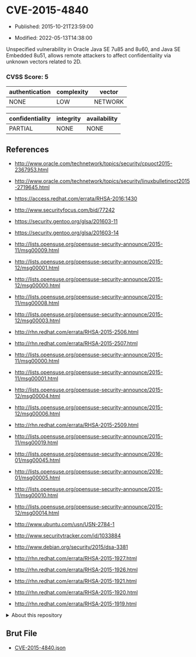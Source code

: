 # CVE-2015-4840

- Published: 2015-10-21T23:59:00

- Modified: 2022-05-13T14:38:00

Unspecified vulnerability in Oracle Java SE 7u85 and 8u60, and Java SE Embedded 8u51, allows remote attackers to affect confidentiality via unknown vectors related to 2D.

### CVSS Score: **5**

| authentication | complexity | vector |
| --- | --- | --- |
| NONE | LOW | NETWORK |

| confidentiality | integrity | availability |
| --- | --- | --- |
| PARTIAL | NONE | NONE |

## References

* http://www.oracle.com/technetwork/topics/security/cpuoct2015-2367953.html

* http://www.oracle.com/technetwork/topics/security/linuxbulletinoct2015-2719645.html

* https://access.redhat.com/errata/RHSA-2016:1430

* http://www.securityfocus.com/bid/77242

* https://security.gentoo.org/glsa/201603-11

* https://security.gentoo.org/glsa/201603-14

* http://lists.opensuse.org/opensuse-security-announce/2015-11/msg00009.html

* http://lists.opensuse.org/opensuse-security-announce/2015-12/msg00001.html

* http://lists.opensuse.org/opensuse-security-announce/2015-12/msg00000.html

* http://lists.opensuse.org/opensuse-security-announce/2015-11/msg00008.html

* http://lists.opensuse.org/opensuse-security-announce/2015-12/msg00003.html

* http://rhn.redhat.com/errata/RHSA-2015-2506.html

* http://rhn.redhat.com/errata/RHSA-2015-2507.html

* http://lists.opensuse.org/opensuse-security-announce/2015-11/msg00000.html

* http://lists.opensuse.org/opensuse-security-announce/2015-11/msg00001.html

* http://lists.opensuse.org/opensuse-security-announce/2015-12/msg00004.html

* http://lists.opensuse.org/opensuse-security-announce/2015-12/msg00006.html

* http://rhn.redhat.com/errata/RHSA-2015-2509.html

* http://lists.opensuse.org/opensuse-security-announce/2015-11/msg00019.html

* http://lists.opensuse.org/opensuse-security-announce/2016-01/msg00045.html

* http://lists.opensuse.org/opensuse-security-announce/2016-01/msg00005.html

* http://lists.opensuse.org/opensuse-security-announce/2015-11/msg00010.html

* http://lists.opensuse.org/opensuse-security-announce/2015-12/msg00014.html

* http://www.ubuntu.com/usn/USN-2784-1

* http://www.securitytracker.com/id/1033884

* http://www.debian.org/security/2015/dsa-3381

* http://rhn.redhat.com/errata/RHSA-2015-1927.html

* http://rhn.redhat.com/errata/RHSA-2015-1926.html

* http://rhn.redhat.com/errata/RHSA-2015-1921.html

* http://rhn.redhat.com/errata/RHSA-2015-1920.html

* http://rhn.redhat.com/errata/RHSA-2015-1919.html

<details>
<summary>About this repository</summary> 

  This repository is part of the project [Live Hack CVE](https://github.com/Live-Hack-CVE). Main website can be found [www.live-hack.org](https://www.live-hack.org) 
  
  Made by [Sn0wAlice](https://github.com/Sn0wAlice) for the people that care about security and need to have a feed of the latest CVEs. Hope you enjoy it, don't forget to star the repo and follow me on [Twitter](https://twitter.com/Sn0wAlice) and [Github](https://github.com/Sn0wAlice). And that is my [personnal website](https://www.alice-snow.me/)

  - [Home Page](https://github.com/Live-Hack-CVE)
  - [Framework](https://github.com/Live-Hack-CVE/cve-framework)
  - [CVE database](https://github.com/Live-Hack-CVE/full_database)
  - [Changelog](https://github.com/Live-Hack-CVE/Changelog)
</details>

## Brut File

* [CVE-2015-4840.json](https://raw.githubusercontent.com/Live-Hack-CVE/full_database/main/cves/2015/CVE-2015-4840.json)

